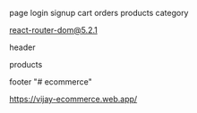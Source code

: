 page
login
signup
cart
orders
products
category

react-router-dom@5.2.1


header

products

footer
"# ecommerce" 

https://vijay-ecommerce.web.app/
